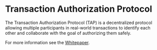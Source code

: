 # Transaction Authorization Protocol

The Transaction Authorization Protocol (TAP) is a decentralized protocol allowing multiple participants in real-world transactions to identify each other and collaborate with the goal of authorizing them safely.

For more information see the [Whitepaper](./src/Whitepaper.md).
